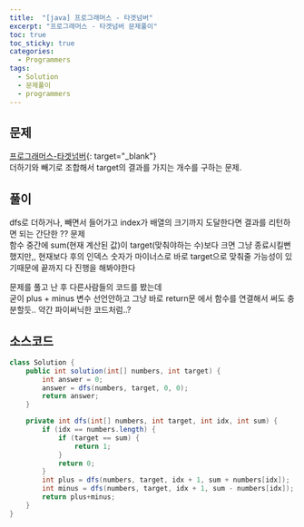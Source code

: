 ```yaml
---
title:  "[java] 프로그래머스 - 타겟넘버"
excerpt: "프로그래머스 - 타겟넘버 문제풀이"
toc: true
toc_sticky: true
categories:
  - Programmers
tags:
  - Solution
  - 문제풀이
  - programmers
---
```

## 문제  
[프로그래머스-타겟넘버](https://programmers.co.kr/learn/courses/30/lessons/43165?language=java){: target="_blank"}  
더하기와 빼기로 조합해서 target의 결과를 가지는 개수를 구하는 문제.  


## 풀이  
dfs로 더하거나, 빼면서 들어가고 index가 배열의 크기까지 도달한다면 결과를 리턴하면 되는 간단한 ?? 문제  
함수 중간에 sum(현재 계산된 값)이 target(맞춰야하는 수)보다 크면 그냥 종료시킬뻔 했지만,, 현재보다 후의 인덱스 숫자가 마이너스로 바로 target으로 맞춰줄 가능성이 있기때문에 끝까지 다 진행을 해봐야한다  


문제를 풀고 난 후 다른사람들의 코드를 봤는데  
굳이 plus + minus 변수 선언안하고 그냥 바로 return문 에서 함수를 연결해서 써도 충분할듯.. 약간 파이써닉한 코드처럼..?  


## 소스코드  
```java
class Solution {
	public int solution(int[] numbers, int target) {
		int answer = 0;
		answer = dfs(numbers, target, 0, 0);
		return answer;
	}

	private int dfs(int[] numbers, int target, int idx, int sum) {
		if (idx == numbers.length) {
			if (target == sum) {
				return 1;
			}
			return 0;
		}
		int plus = dfs(numbers, target, idx + 1, sum + numbers[idx]);
		int minus = dfs(numbers, target, idx + 1, sum - numbers[idx]);
		return plus+minus;
	}
}

```

